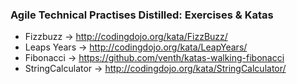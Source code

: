 ### Agile Technical Practises Distilled: Exercises & Katas

- Fizzbuzz -> http://codingdojo.org/kata/FizzBuzz/
- Leaps Years -> http://codingdojo.org/kata/LeapYears/
- Fibonacci -> https://github.com/venth/katas-walking-fibonacci
- StringCalculator -> http://codingdojo.org/kata/StringCalculator/

